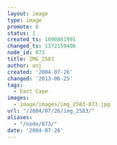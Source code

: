 ```yaml
---
layout: image
type: image
promote: 0
status: 1
created_ts: 1090861991
changed_ts: 1372159406
node_id: 873
title: IMG_2583
author: anj
created: '2004-07-26'
changed: '2013-06-25'
tags:
  - East Cape
images:
  - image/images/img_2583-873.jpg
url: "/2004/07/26/img_2583/"
aliases:
  - "/node/873/"
date: '2004-07-26'
---
```


